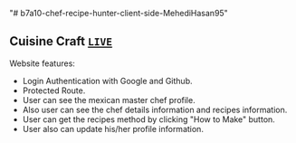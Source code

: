 "# b7a10-chef-recipe-hunter-client-side-MehediHasan95"

## Cuisine Craft [`LIVE`](https://github.com/facebook/create-react-app)

Website features:

- Login Authentication with Google and Github.
- Protected Route.
- User can see the mexican master chef profile.
- Also user can see the chef details information and recipes information.
- User can get the recipes method by clicking "How to Make" button.
- User also can update his/her profile information.
